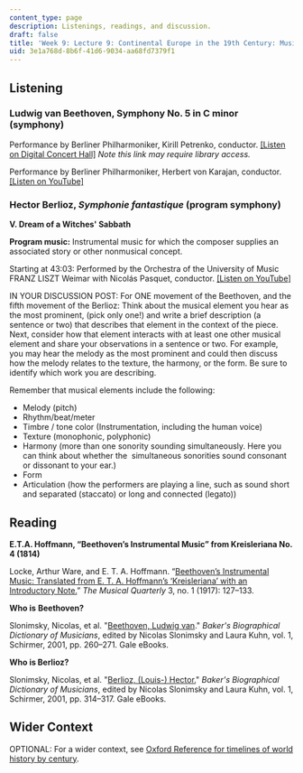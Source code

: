 ```yaml
---
content_type: page
description: Listenings, readings, and discussion.
draft: false
title: 'Week 9: Lecture 9: Continental Europe in the 19th Century: Music and Storytelling'
uid: 3e1a768d-8b6f-41d6-9034-aa68fd7379f1
---
```

## Listening

### Ludwig van Beethoven, Symphony No. 5 in C minor (symphony)

Performance by Berliner Philharmoniker, Kirill Petrenko, conductor. [\[Listen on Digital Concert Hall\]](https://www-digitalconcerthall-com.libproxy.mit.edu/en/work/53856-3) *Note this link may require library access.*

Performance by Berliner Philharmoniker, Herbert von Karajan, conductor. [\[Listen on YouTube\]](https://www.youtube.com/watch?v=9aDEq3u5huA&t=1s)

### Hector Berlioz, *Symphonie fantastique* (program symphony)

**V. Dream of a Witches' Sabbath**

**Program music:** Instrumental music for which the composer supplies an associated story or other nonmusical concept. 

Starting at 43:03: Performed by the Orchestra of the University of Music FRANZ LISZT Weimar with Nicolás Pasquet, conductor. [\[Listen on YouTube\]](https://www.youtube.com/watch?v=sK-D9IpmclQ&t=2583s)

IN YOUR DISCUSSION POST: For ONE movement of the Beethoven, and the fifth movement of the Berlioz: Think about the musical element you hear as the most prominent, (pick only one!) and write a brief description (a sentence or two) that describes that element in the context of the piece. Next, consider how that element interacts with at least one other musical element and share your observations in a sentence or two. For example, you may hear the melody as the most prominent and could then discuss how the melody relates to the texture, the harmony, or the form. Be sure to identify which work you are describing. 

Remember that musical elements include the following: 

- Melody (pitch)  
- Rhythm/beat/meter  
- Timbre / tone color (Instrumentation, including the human voice) 
- Texture (monophonic, polyphonic) 
- Harmony (more than one sonority sounding simultaneously. Here you can think about whether the  simultaneous sonorities sound consonant or dissonant to your ear.) 
- Form
- Articulation (how the performers are playing a line, such as sound short and separated (staccato) or long and connected (legato))

## Reading

**E.T.A. Hoffmann, “Beethoven’s Instrumental Music” from Kreisleriana No. 4 (1814)** 

Locke, Arthur Ware, and E. T. A. Hoffmann. “[Beethoven’s Instrumental Music: Translated from E. T. A. Hoffmann’s ‘Kreisleriana’ with an Introductory Note.](https://www.jstor.org/stable/738009)” *The Musical Quarterly* 3, no. 1 (1917): 127–133.

**Who is** **Beethoven?**

Slonimsky, Nicolas, et al. "[Beethoven, Ludwig van](https://link.gale.com/apps/doc/CX3491801043/GVRL?u=camb27002&sid=bookmark-GVRL&xid=7d4028d8)." *Baker's Biographical Dictionary of Musicians*, edited by Nicolas Slonimsky and Laura Kuhn, vol. 1, Schirmer, 2001, pp. 260–271. Gale eBooks.

**Who is Berlioz?**

Slonimsky, Nicolas, et al. "[Berlioz, (Louis-) Hector.](https://link.gale.com/apps/doc/CX3491801190/GVRL?u=camb27002&sid=bookmark-GVRL&xid=a9aea254)" *Baker's Biographical Dictionary of Musicians*, edited by Nicolas Slonimsky and Laura Kuhn, vol. 1, Schirmer, 2001, pp. 314–317. Gale eBooks.

## Wider Context

OPTIONAL: For a wider context, see [Oxford Reference for timelines of world history by century](https://www.oxfordreference.com/browse?type_0=timelines).